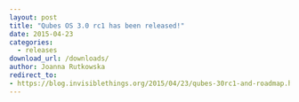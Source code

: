 ```yaml
---
layout: post
title: "Qubes OS 3.0 rc1 has been released!"
date: 2015-04-23
categories:
  - releases
download_url: /downloads/
author: Joanna Rutkowska
redirect_to:
- https://blog.invisiblethings.org/2015/04/23/qubes-30rc1-and-roadmap.html
---
```


